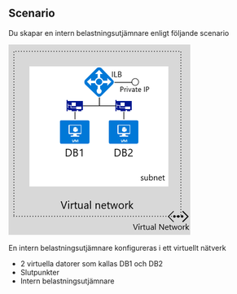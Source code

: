 ## <a name="scenario"></a>Scenario

Du skapar en intern belastningsutjämnare enligt följande scenario

![BESKRIVNING AV AVBILDNING](./media/load-balancer-get-started-ilb-scenario-include/figure1.png)

En intern belastningsutjämnare konfigureras i ett virtuellt nätverk

* 2 virtuella datorer som kallas DB1 och DB2
* Slutpunkter
* Intern belastningsutjämnare


<!--HONumber=Nov16_HO2-->


